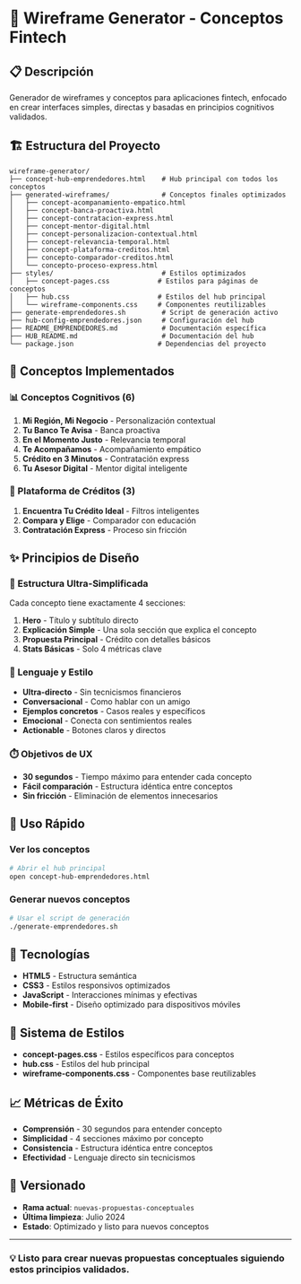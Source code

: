 # 🎯 Wireframe Generator - Conceptos Fintech

## 📋 Descripción
Generador de wireframes y conceptos para aplicaciones fintech, enfocado en crear interfaces simples, directas y basadas en principios cognitivos validados.

## 🏗️ Estructura del Proyecto

```
wireframe-generator/
├── concept-hub-emprendedores.html    # Hub principal con todos los conceptos
├── generated-wireframes/             # Conceptos finales optimizados
│   ├── concept-acompanamiento-empatico.html
│   ├── concept-banca-proactiva.html
│   ├── concept-contratacion-express.html
│   ├── concept-mentor-digital.html
│   ├── concept-personalizacion-contextual.html
│   ├── concept-relevancia-temporal.html
│   ├── concept-plataforma-creditos.html
│   ├── concepto-comparador-creditos.html
│   └── concepto-proceso-express.html
├── styles/                           # Estilos optimizados
│   ├── concept-pages.css            # Estilos para páginas de conceptos
│   ├── hub.css                      # Estilos del hub principal
│   └── wireframe-components.css     # Componentes reutilizables
├── generate-emprendedores.sh         # Script de generación activo
├── hub-config-emprendedores.json     # Configuración del hub
├── README_EMPRENDEDORES.md           # Documentación específica
├── HUB_README.md                     # Documentación del hub
└── package.json                     # Dependencias del proyecto
```

## 🎯 Conceptos Implementados

### 📊 Conceptos Cognitivos (6)
1. **Mi Región, Mi Negocio** - Personalización contextual
2. **Tu Banco Te Avisa** - Banca proactiva
3. **En el Momento Justo** - Relevancia temporal  
4. **Te Acompañamos** - Acompañamiento empático
5. **Crédito en 3 Minutos** - Contratación express
6. **Tu Asesor Digital** - Mentor digital inteligente

### 🔧 Plataforma de Créditos (3)
1. **Encuentra Tu Crédito Ideal** - Filtros inteligentes
2. **Compara y Elige** - Comparador con educación
3. **Contratación Express** - Proceso sin fricción

## ✨ Principios de Diseño

### 🎯 Estructura Ultra-Simplificada
Cada concepto tiene exactamente 4 secciones:
1. **Hero** - Título y subtítulo directo
2. **Explicación Simple** - Una sola sección que explica el concepto  
3. **Propuesta Principal** - Crédito con detalles básicos
4. **Stats Básicas** - Solo 4 métricas clave

### 💬 Lenguaje y Estilo
- **Ultra-directo** - Sin tecnicismos financieros
- **Conversacional** - Como hablar con un amigo
- **Ejemplos concretos** - Casos reales y específicos
- **Emocional** - Conecta con sentimientos reales
- **Actionable** - Botones claros y directos

### ⏱️ Objetivos de UX
- **30 segundos** - Tiempo máximo para entender cada concepto
- **Fácil comparación** - Estructura idéntica entre conceptos
- **Sin fricción** - Eliminación de elementos innecesarios

## 🚀 Uso Rápido

### Ver los conceptos
```bash
# Abrir el hub principal
open concept-hub-emprendedores.html
```

### Generar nuevos conceptos
```bash
# Usar el script de generación
./generate-emprendedores.sh
```

## 📱 Tecnologías

- **HTML5** - Estructura semántica
- **CSS3** - Estilos responsivos optimizados
- **JavaScript** - Interacciones mínimas y efectivas
- **Mobile-first** - Diseño optimizado para dispositivos móviles

## 🎨 Sistema de Estilos

- **concept-pages.css** - Estilos específicos para conceptos
- **hub.css** - Estilos del hub principal  
- **wireframe-components.css** - Componentes base reutilizables

## 📈 Métricas de Éxito

- **Comprensión** - 30 segundos para entender concepto
- **Simplicidad** - 4 secciones máximo por concepto
- **Consistencia** - Estructura idéntica entre conceptos
- **Efectividad** - Lenguaje directo sin tecnicismos

## 🔄 Versionado

- **Rama actual**: `nuevas-propuestas-conceptuales`
- **Última limpieza**: Julio 2024
- **Estado**: Optimizado y listo para nuevos conceptos

---

### 💡 Listo para crear nuevas propuestas conceptuales siguiendo estos principios validados. 